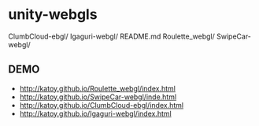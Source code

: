 # unity-webgls

  ClumbCloud-ebgl/ Igaguri-webgl/   README.md        Roulette_webgl/  SwipeCar-webgl/
## DEMO

- <http://katoy.github.io/Roulette_webgl/index.html>
- <http://katoy.github.io/SwipeCar-webgl/inde.html>
- <http://katoy.github.io/ClumbCloud-ebgl/index.html>
- <http://katoy.github.io/Igaguri-webgl/index.html>
